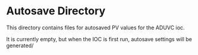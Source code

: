 # Autosave Directory

This directory contains files for autosaved PV values for the ADUVC ioc.

It is currently empty, but when the IOC is first run, autosave settings will be generated/